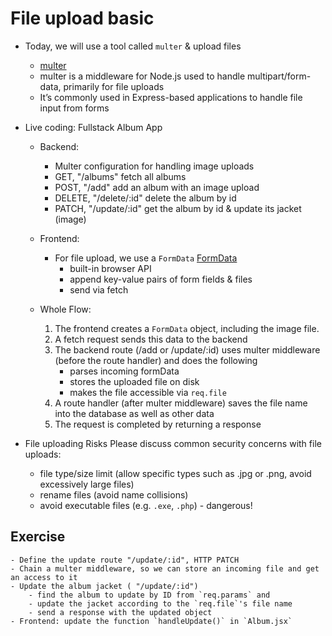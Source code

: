 # File upload basic

 - Today, we will use a tool called `multer` & upload files
    - [multer](https://expressjs.com/en/resources/middleware/multer.html)
    - multer is a middleware for Node.js used to handle multipart/form-data, primarily for file uploads
    - It’s commonly used in Express-based applications to handle file input from forms


- Live coding: Fullstack Album App

    - Backend: 
        - Multer configuration for handling image uploads
        - GET, "/albums" fetch all albums
        - POST, "/add" add an album with an image upload
        - DELETE, "/delete/:id" delete the album by id
        - PATCH, "/update/:id" get the album by id & update its jacket (image)

    - Frontend:
        - For file upload, we use a `FormData`
          [FormData](https://developer.mozilla.org/en-US/docs/Web/API/FormData)
            - built-in browser API
            - append key-value pairs of form fields & files
            - send via fetch      

    - Whole Flow: 
        1. The frontend creates a `FormData` object, including the image file.
        2. A fetch request sends this data to the backend
        3. The backend route (/add or /update/:id) uses multer middleware (before the route handler) and does the following
            - parses incoming formData
            - stores the uploaded file on disk
            - makes the file accessible via `req.file` 
        4. A route handler (after multer middleware) saves the file name into the database as well as other data
        5. The request is completed by returning a response

- File uploading Risks 
    Please discuss common security concerns with file uploads:
     - file type/size limit (allow specific types such as .jpg or .png, avoid excessively large files)
     - rename files (avoid name collisions)
     - avoid executable files (e.g. `.exe`, `.php`) - dangerous!

## Exercise 
    - Define the update route "/update/:id", HTTP PATCH
    - Chain a multer middleware, so we can store an incoming file and get an access to it
    - Update the album jacket ( "/update/:id")
        - find the album to update by ID from `req.params` and
        - update the jacket according to the `req.file`'s file name
        - send a response with the updated object
    - Frontend: update the function `handleUpdate()` in `Album.jsx`